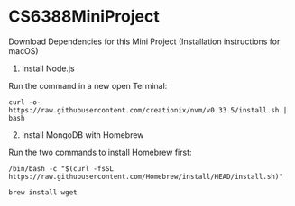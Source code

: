 # CS6388MiniProject

Download Dependencies for this Mini Project (Installation instructions for macOS)

1. Install Node.js
 
 Run the command in a new open Terminal:
 
    curl -o- https://raw.githubusercontent.com/creationix/nvm/v0.33.5/install.sh | bash
  
2. Install MongoDB with Homebrew


Run the two commands to install Homebrew first:

    /bin/bash -c "$(curl -fsSL https://raw.githubusercontent.com/Homebrew/install/HEAD/install.sh)"
    
    brew install wget
